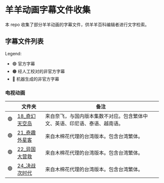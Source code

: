 # 羊羊动画字幕文件收集

本 repo 收集了部分羊羊动画的字幕文件，供羊羊百科编辑者进行文字检索。

## 字幕文件列表

Legend:

- 🟢 官方字幕
- 🟠 经人工校对的非官方字幕
- 🔴 机器生成的非官方字幕

### 电视动画

|     | 文件夹                                     | 备注                                                                       |
| --- | ------------------------------------------ | -------------------------------------------------------------------------- |
| 🟢  | [18\_奇幻天空岛](./电视动画/18_奇幻天空岛) | 来自奈飞，与国内版本集数不对应。包含繁体中文、英语、印尼语、泰语、越南语。 |
| 🟢  | [21\_奇趣外星客](./电视动画/21_奇趣外星客) | 来自木棉花代理的台湾版本。包含台湾繁体。                                   |
| 🟢  | [22\_异国大营救](./电视动画/22_异国大营救) | 来自木棉花代理的台湾版本。包含台湾繁体。                                   |
| 🟢  | [24\_决战次时代](./电视动画/24_决战次时代) | 来自木棉花代理的台湾版本。包含台湾繁体。                                   |
